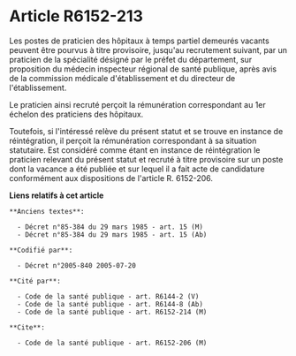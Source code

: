 # Article R6152-213

Les postes de praticien des hôpitaux à temps partiel demeurés vacants peuvent être pourvus à titre provisoire, jusqu'au
recrutement suivant, par un praticien de la spécialité désigné par le préfet du département, sur proposition du médecin
inspecteur régional de santé publique, après avis de la commission médicale d'établissement et du directeur de
l'établissement.

Le praticien ainsi recruté perçoit la rémunération correspondant au 1er échelon des praticiens des hôpitaux.

Toutefois, si l'intéressé relève du présent statut et se trouve en instance de réintégration, il perçoit la rémunération
correspondant à sa situation statutaire. Est considéré comme étant en instance de réintégration le praticien relevant du
présent statut et recruté à titre provisoire sur un poste dont la vacance a été publiée et sur lequel il a fait acte de
candidature conformément aux dispositions de l'article R. 6152-206.

**Liens relatifs à cet article**

	**Anciens textes**:

	  - Décret n°85-384 du 29 mars 1985 - art. 15 (M)
	  - Décret n°85-384 du 29 mars 1985 - art. 15 (Ab)

	**Codifié par**:

	  - Décret n°2005-840 2005-07-20

	**Cité par**:

	  - Code de la santé publique - art. R6144-2 (V)
	  - Code de la santé publique - art. R6144-8 (Ab)
	  - Code de la santé publique - art. R6152-214 (M)

	**Cite**:

	  - Code de la santé publique - art. R6152-206 (M)
